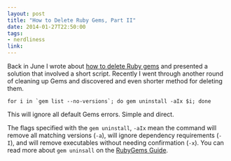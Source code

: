 ```yaml
---
layout: post
title: "How to Delete Ruby Gems, Part II"
date: 2014-01-27T22:50:00
tags:
- nerdliness
link:
---
```

Back in June I wrote about [how to delete Ruby
gems](https://zanshin.net/2013/06/10/how-to-delete-all-ruby-gems/ "How To Delete Ruby Gems") and
presented a solution that involved a short script. Recently I went through another round of cleaning
up Gems and discovered and even shorter method for deleting them.

    for i in `gem list --no-versions`; do gem uninstall -aIx $i; done

This will ignore all default Gems errors. Simple and direct. 

The flags specified with the `gem uninstall`, `-aIx` mean the command will remove all matching
versions (`-a`), will ignore dependency requirements (`-I`), and will remove executables without
needing confirmation (`-x`). You can read more about `gem uninsall` on the [RubyGems
Guide](http://guides.rubygems.org/command-reference/#gem_uninstall "gem uninstall - Command
Reference - RubyGems Guide").

